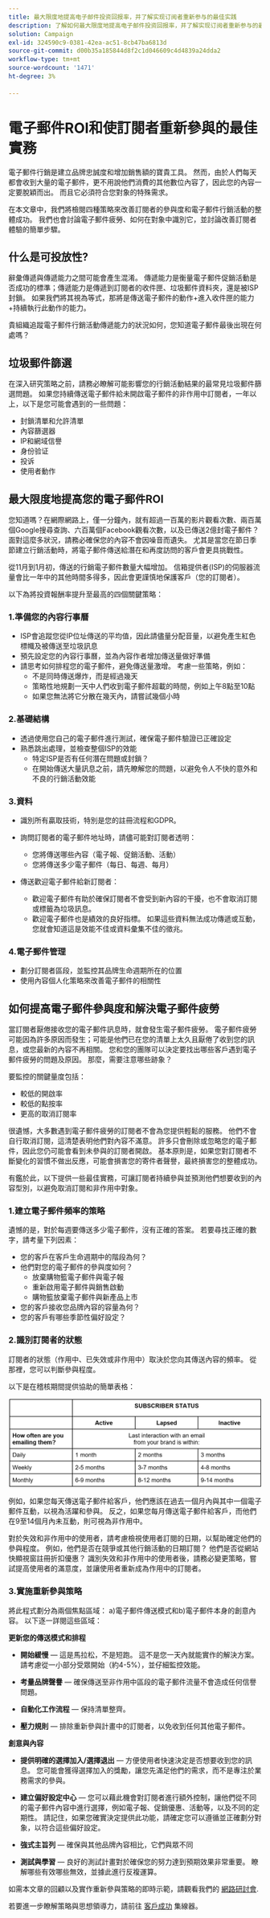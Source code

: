 ```yaml
---
title: 最大限度地提高电子邮件投资回报率，并了解实现订阅者重新参与的最佳实践
description: 了解如何最大限度地提高电子邮件投资回报率，并了解实现订阅者重新参与的最佳实践。了解提高订阅者参与度的策略，并了解电子邮件营销活动的整体成功情况。
solution: Campaign
exl-id: 324590c9-0381-42ea-ac51-8cb47ba6813d
source-git-commit: d00b35a185844d8f2c1d046609c4d4839a24dda2
workflow-type: tm+mt
source-wordcount: '1471'
ht-degree: 3%

---
```


# 電子郵件ROI和使訂閱者重新參與的最佳實務

電子郵件行銷是建立品牌忠誠度和增加銷售額的寶貴工具。 然而，由於人們每天都會收到大量的電子郵件，更不用說他們消費的其他數位內容了，因此您的內容一定要脫穎而出。 而且它必須符合您對象的特殊需求。

在本文章中，我們將檢閱四種策略來改善訂閱者的參與度和電子郵件行銷活動的整體成功。 我們也會討論電子郵件疲勞、如何在對象中識別它，並討論改善訂閱者體驗的簡單步驟。

## 什么是可投放性?

辭彙傳遞與傳遞能力之間可能會產生混淆。 傳遞能力是衡量電子郵件促銷活動是否成功的標準；傳遞能力是傳遞到訂閱者的收件匣、垃圾郵件資料夾，還是被ISP封鎖。 如果我們將其視為等式，那將是傳送電子郵件的動作+進入收件匣的能力+持續執行此動作的能力。

貴組織追蹤電子郵件行銷活動傳遞能力的狀況如何，您知道電子郵件最後出現在何處嗎？

## 垃圾郵件篩選

在深入研究策略之前，請務必瞭解可能影響您的行銷活動結果的最常見垃圾郵件篩選問題。 如果您持續傳送電子郵件給未開啟電子郵件的非作用中訂閱者，一年以上，以下是您可能會遇到的一些問題：

* 封鎖清單和允許清單
* 內容篩選器
* IP和網域信譽
* 身份验证
* 投诉
* 使用者動作

## 最大限度地提高您的電子郵件ROI

您知道嗎？在網際網路上，僅一分鐘內，就有超過一百萬的影片觀看次數、兩百萬個Google搜尋查詢、六百萬個Facebook觀看次數，以及已傳送2億封電子郵件？ 面對這麼多狀況，請務必確保您的內容不會因噪音而遺失。 尤其是當您在節日季節建立行銷活動時，將電子郵件傳送給潛在和再度訪問的客戶會更具挑戰性。

從11月到1月初，傳送的行銷電子郵件數量大幅增加。 信箱提供者(ISP)的伺服器流量會比一年中的其他時間多得多，因此會更謹慎地保護客戶（您的訂閱者）。

以下為將投資報酬率提升至最高的四個關鍵策略：

### 1.準備您的內容行事曆

* ISP會追蹤您從IP位址傳送的平均值，因此請儘量分配音量，以避免產生紅色標幟及被傳送至垃圾訊息
* 預先設定您的內容行事曆，並為內容作者增加傳送量做好準備
* 請思考如何排程您的電子郵件，避免傳送量激增。 考慮一些策略，例如：
   * 不是同時傳送爆炸，而是經過幾天
   * 策略性地規劃一天中人們收到電子郵件超載的時間，例如上午8點至10點
   * 如果您無法將它分散在幾天內，請嘗試幾個小時

### 2.基礎結構

* 透過使用您自己的電子郵件進行測試，確保電子郵件驗證已正確設定
* 熟悉跳出處理，並檢查整個ISP的效能
   * 特定ISP是否有任何潛在問題或封鎖？
   * 在開始傳送大量訊息之前，請先瞭解您的問題，以避免令人不快的意外和不良的行銷活動效能

### 3.資料

* 識別所有贏取技術，特別是您的註冊流程和GDPR。
* 詢問訂閱者的電子郵件地址時，請儘可能對訂閱者透明：
   * 您將傳送哪些內容（電子報、促銷活動、活動）
   * 您將傳送多少電子郵件（每日、每週、每月）

* 傳送歡迎電子郵件給新訂閱者：
   * 歡迎電子郵件有助於確保訂閱者不會受到新內容的干擾，也不會取消訂閱或標籤為垃圾訊息。
   * 歡迎電子郵件也是績效的良好指標。 如果這些資料無法成功傳遞或互動，您就會知道這是效能不佳或資料彙集不佳的徵兆。

### 4.電子郵件管理

* 劃分訂閱者區段，並監控其品牌生命週期所在的位置
* 使用內容個人化策略來改善電子郵件的相關性

## 如何提高電子郵件參與度和解決電子郵件疲勞

當訂閱者厭倦接收您的電子郵件訊息時，就會發生電子郵件疲勞。 電子郵件疲勞可能因為許多原因而發生；可能是他們已在您的清單上太久且厭倦了收到您的訊息，或您最新的內容不再相關。 您和您的團隊可以決定要找出哪些客戶遇到電子郵件疲勞的問題及原因。 那麼，需要注意哪些跡象？

要監控的關鍵量度包括：

* 較低的開啟率
* 較低的點按率
* 更高的取消訂閱率

很遺憾，大多數遇到電子郵件疲勞的訂閱者不會為您提供輕鬆的服務。 他們不會自行取消訂閱，這清楚表明他們對內容不滿意。 許多只會刪除或忽略您的電子郵件，因此您仍可能會看到未參與的訂閱者開啟。 基本原則是，如果您對訂閱者不斷變化的習慣不做出反應，可能會損害您的寄件者聲譽，最終損害您的整體成功。

有鑑於此，以下提供一些最佳實務，可讓訂閱者持續參與並預測他們想要收到的內容型別，以避免取消訂閱和非作用中對象。

### 1.建立電子郵件頻率的策略

遺憾的是，對於每週要傳送多少電子郵件，沒有正確的答案。 若要尋找正確的數字，請考量下列因素：

* 您的客戶在客戶生命週期中的階段為何？
* 他們對您的電子郵件的參與度如何？
   * 放棄購物籃電子郵件與電子報
   * 重新啟用電子郵件與銷售啟動
   * 購物籃放棄電子郵件與新產品上市
* 您的客戶接收您品牌內容的容量為何？
* 您的客戶有哪些季節性偏好設定？

### 2.識別訂閱者的狀態

訂閱者的狀態（作用中、已失效或非作用中）取決於您向其傳送內容的頻率。 從那裡，您可以判斷參與程度。

以下是在稽核期間提供協助的簡單表格：

![訂閱者狀態](assets/subscriber-status.png)

例如，如果您每天傳送電子郵件給客戶，他們應該在過去一個月內與其中一個電子郵件互動，以視為活躍和參與。 反之，如果您每月傳送電子郵件給客戶，而他們在9至14個月內未互動，則可視為非作用中。

對於失效和非作用中的使用者，請考慮檢視使用者訂閱的日期，以幫助確定他們的參與程度。 例如，他們是否在競爭或其他行銷活動的日期訂閱？ 他們是否從網站快顯視窗註冊折扣優惠？ 識別失效和非作用中的使用者後，請務必變更策略，嘗試提高使用者的滿意度，並讓使用者重新成為作用中的訂閱者。

### 3.實施重新參與策略

將此程式劃分為兩個焦點區域： a)電子郵件傳送模式和b)電子郵件本身的創意內容。 以下逐一詳閱這些區域：

**更新您的傳送模式和排程**

* **開始緩慢**  — 這是馬拉松，不是短跑。 這不是您一天內就能實作的解決方案。 請考慮從一小部分受眾開始（約4-5%），並仔細監控效能。

* **考量品牌聲譽**  — 確保傳送至非作用中區段的電子郵件流量不會造成任何信譽問題。

* **自動化工作流程**  — 保持清單整齊。

* **壓力規則**  — 排除重新參與計畫中的訂閱者，以免收到任何其他電子郵件。

**創意與內容**

* **提供明確的選擇加入/選擇退出**  — 方便使用者快速決定是否想要收到您的訊息。 您可能會獲得選擇加入的獎勵，讓您先滿足他們的需求，而不是專注於業務需求的參與。

* **建立偏好設定中心**  — 您可以藉此機會對訂閱者進行額外控制，讓他們從不同的電子郵件內容中進行選擇，例如電子報、促銷優惠、活動等，以及不同的定期性。 請記住，如果您確實決定提供此功能，請確定您可以遵循並正確劃分對象，以符合這些偏好設定。

* **強式主旨列**  — 確保與其他品牌內容相比，它們與眾不同

* **測試與學習**  — 良好的測試計畫對於確保您的努力達到預期效果非常重要。 瞭解哪些有效哪些無效，並據此進行反複運算。

如需本文章的回顧以及實作重新參與策略的即時示範，請觀看我們的 [網路研討會](https://adobecustomersuccess.adobeconnect.com/pm8goho13xuy/).

若要進一步瞭解策略與思想領導力，請前往 [客戶成功](https://experienceleague.adobe.com/docs/customer-success/customer-success/overview.html) 集線器。
